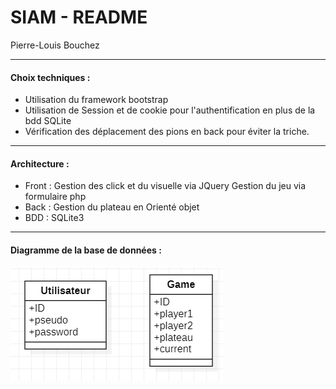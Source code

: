 # SIAM - README

Pierre-Louis Bouchez

***
#### Choix techniques :

- Utilisation du framework bootstrap
- Utilisation de Session et de cookie pour l'authentification en plus de la bdd SQLite
- Vérification des déplacement des pions en back pour éviter la triche.


***
#### Architecture :
- Front : Gestion des click et du visuelle via JQuery
          Gestion du jeu via formulaire php
- Back  : Gestion du plateau en Orienté objet
- BDD   : SQLite3


***
#### Diagramme de la base de données :
![Diagramme](img/Diagramme.PNG)